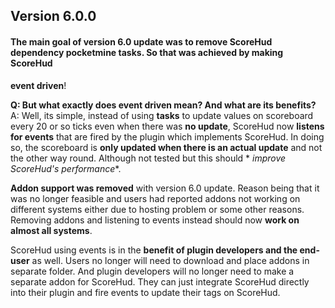 ## Version 6.0.0

#### The main goal of version 6.0 update was to remove ScoreHud dependency pocketmine tasks. So that was achieved by making ScoreHud
**event driven**! <br />

**Q: But what exactly does event driven mean? And what are its benefits?** <br />
A: Well, its simple, instead of using **tasks** to update values on scoreboard every 20 or so ticks even when there was
**no
update**, ScoreHud now **listens for events** that are fired by the plugin which implements ScoreHud. In doing so, the
scoreboard
is **only updated when there is an actual update** and not the other way round. Although not tested but this should *
*improve
ScoreHud's performance**.<br />

**Addon support was removed** with version 6.0 update. Reason being that it was no longer feasible and users had
reported addons
not working on different systems either due to hosting problem or some other reasons. Removing addons and listening to
events
instead should now **work on almost all systems**.<br />

ScoreHud using events is in the **benefit of plugin developers and the end-user** as well. Users no longer will need to
download
and place addons in separate folder. And plugin developers will no longer need to make a separate addon for ScoreHud.
They
can just integrate ScoreHud directly into their plugin and fire events to update their tags on ScoreHud.
